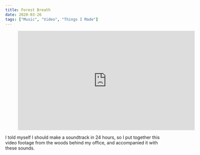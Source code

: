 ```yaml
---
title: Forest Breath
date: 2020-03-26
tags: ["Music", "Video", "Things I Made"]
---
```


<figure class="video-embed" style="--aspect-ratio: 7 / 16;">
  <iframe width="560" height="315" src="https://www.youtube-nocookie.com/embed/M4-6phPCXg8&amp;rel=0" frameborder="0" allow="accelerometer; autoplay; encrypted-media; gyroscope; picture-in-picture" allowfullscreen></iframe>
</figure>

I told myself I should make a soundtrack in 24 hours, so I put together this video footage from the woods behind my office, and accompanied it with these sounds.
